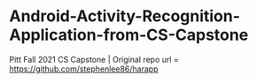 # Android-Activity-Recognition-Application-from-CS-Capstone
Pitt Fall 2021 CS Capstone | Original repo url = https://github.com/stephenlee86/harapp
